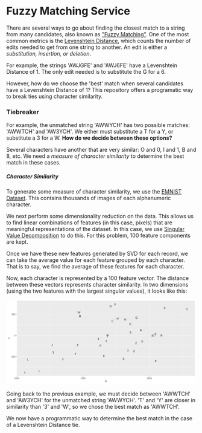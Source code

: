 # Fuzzy Matching Service

There are several ways to go about finding the closest match to a string from many candidates, also known as ["Fuzzy Matching"](https://en.wikipedia.org/wiki/Approximate_string_matching). One of the most common metrics is the [Levenshtein Distance](https://en.wikipedia.org/wiki/Levenshtein_distance), which counts the number of edits needed to get from one string to another. An edit is either a *substitution, insertion, or deletion*.

For example, the strings 'AWJGFE' and 'AWJ6FE' have a Levenshtein Distance of 1. The only edit needed is to substitute the G for a 6. 

However, how do we choose the 'best' match when several candidates have a Levenshtein Distance of 1? This repository offers a programatic way to break ties using character similarity.

### Tiebreaker 

For example, the unmatched string 'AWWYCH' has two possible matches: 'AWWTCH' and 'AW3YCH'. We either must substitute a T for a Y, or substitute a 3 for a W. **How do we decide between these options?**

Several characters have another that are very similar: O and 0, I and 1, B and 8, etc. We need a *measure of character similarity* to determine the best match in these cases.

##### Character Similarity 

To generate some measure of character similarity, we use the [EMNIST Dataset](https://www.nist.gov/itl/products-and-services/emnist-dataset). This contains thousands of images of each alphanumeric character. 

We next perform some dimensionality reduction on the data. This allows us to find linear combinations of features (in this case, pixels) that are meaningful representations of the dataset. In this case, we use [Singular Value Decomposition](https://en.wikipedia.org/wiki/Singular_value_decomposition) to do this. For this problem, 100 feature components are kept. 

Once we have these new features generated by SVD for each record, we can take the average value for each feature grouped by each character. That is to say, we find the average of these features for each character.

Now, each character is represented by a 100 feature vector. The distance between these vectors represents character similarity. In two dimensions (using the two features with the largest singular values), it looks like this:

![alt text](https://github.com/kweithers/FuzzyMatchingService/blob/master/CharacterSimilarity.png)

Going back to the previous example, we must decide between 'AWWTCH' and 'AW3YCH' for the unmatched string 'AWWYCH'. 'T' and 'Y' are closer in similarity than '3' and 'W', so we chose the best match as 'AWWTCH'.

We now have a programmatic way to determine the best match in the case of a Levenshtein Distance tie.
